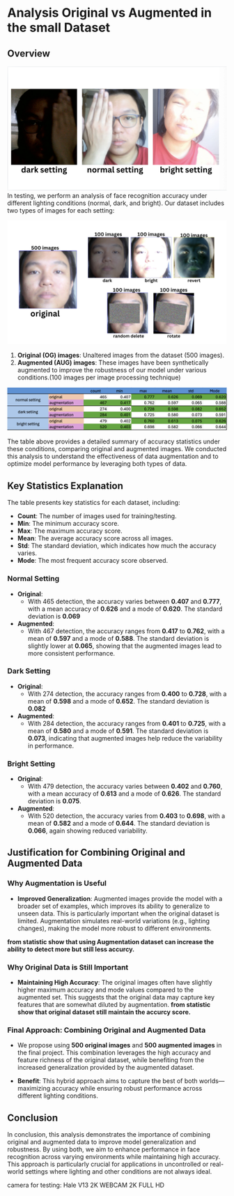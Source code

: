 # Analysis Original vs Augmented in the small Dataset


## Overview

![image](readmeimages/2.png)
In testing, we perform an analysis of face recognition accuracy under different lighting conditions (normal, dark, and bright). Our dataset includes two types of images for each setting:

![image](readmeimages/1.png)
1. **Original (OG) images**: Unaltered images from the dataset (500 images).
2. **Augmented (AUG) images**: These images have been synthetically augmented to improve the robustness of our model under various conditions.(100 images per image processing technique)

![image](readmeimages/summartTable.png)

The table above provides a detailed summary of accuracy statistics under these conditions, comparing original and augmented images. We conducted this analysis to understand the effectiveness of data augmentation and to optimize model performance by leveraging both types of data.

## Key Statistics Explanation

The table presents key statistics for each dataset, including:

- **Count**: The number of images used for training/testing.
- **Min**: The minimum accuracy score.
- **Max**: The maximum accuracy score.
- **Mean**: The average accuracy score across all images.
- **Std**: The standard deviation, which indicates how much the accuracy varies.
- **Mode**: The most frequent accuracy score observed.

### Normal Setting

- **Original**:
  - With 465 detection, the accuracy varies between **0.407** and **0.777**, with a mean accuracy of **0.626** and a mode of **0.620**. The standard deviation is **0.069**
- **Augmented**:
  - With 467 detection, the accuracy ranges from **0.417** to **0.762**, with a mean of **0.597** and a mode of **0.588**. The standard deviation is slightly lower at **0.065**, showing that the augmented images lead to more consistent performance.

### Dark Setting

- **Original**:
  - With 274 detection, the accuracy ranges from **0.400** to **0.728**, with a mean of **0.598** and a mode of **0.652**. The standard deviation is **0.082**
- **Augmented**:
  - With 284 detection, the accuracy ranges from **0.401** to **0.725**, with a mean of **0.580** and a mode of **0.591**. The standard deviation is **0.073**, indicating that augmented images help reduce the variability in performance.

### Bright Setting

- **Original**:
  - With 479 detection, the accuracy varies between **0.402** and **0.760**, with a mean accuracy of **0.613** and a mode of **0.626**. The standard deviation is **0.075**.
- **Augmented**:
  - With 520 detection, the accuracy varies from **0.403** to **0.698**, with a mean of **0.582** and a mode of **0.644**. The standard deviation is **0.066**, again showing reduced variability.

## Justification for Combining Original and Augmented Data

### Why Augmentation is Useful

- **Improved Generalization**: Augmented images provide the model with a broader set of examples, which improves its ability to generalize to unseen data. This is particularly important when the original dataset is limited. Augmentation simulates real-world variations (e.g., lighting changes), making the model more robust to different environments.
  
**from statistic show that using Augmentation dataset can increase the ability to detect more but still less accurcy.** 

### Why Original Data is Still Important

- **Maintaining High Accuracy**: The original images often have slightly higher maximum accuracy and mode values compared to the augmented set. This suggests that the original data may capture key features that are somewhat diluted by augmentation.
**from statistic show that original dataset still maintain the accurcy score.**

### Final Approach: Combining Original and Augmented Data

- We propose using **500 original images** and **500 augmented images** in the final project. This combination leverages the high accuracy and feature richness of the original dataset, while benefiting from the increased generalization provided by the augmented dataset.
  
- **Benefit**: This hybrid approach aims to capture the best of both worlds—maximizing accuracy while ensuring robust performance across different lighting conditions.

## Conclusion

In conclusion, this analysis demonstrates the importance of combining original and augmented data to improve model generalization and robustness. By using both, we aim to enhance performance in face recognition across varying environments while maintaining high accuracy. This approach is particularly crucial for applications in uncontrolled or real-world settings where lighting and other conditions are not always ideal.

camera for testing: Hale V13 2K WEBCAM 2K FULL HD 
